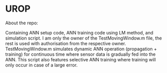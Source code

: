 # UROP

About the repo:

Containing ANN setup code, ANN training code using LM method, and simulation script.
I am only the owner of the TestMovingWindow.m file, the rest is used with authorisation from the respective owner.
TestMovingWindow.m simulates dynamic ANN operation (propagation + training) for continuous time where sensor data is gradually 
fed into the ANN. This script also features selective ANN training where training will only occur in case of a large error.
